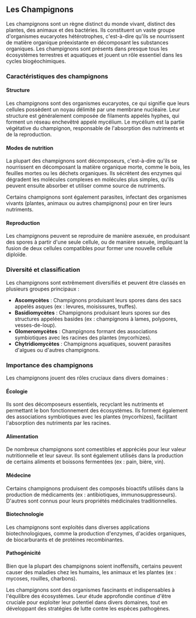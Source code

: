 ## Les Champignons

Les champignons sont un règne distinct du monde vivant, distinct des plantes, des animaux et des bactéries. Ils constituent un vaste groupe d'organismes eucaryotes hétérotrophes, c'est-à-dire qu'ils se nourrissent de matière organique préexistante en décomposant les substances organiques. Les champignons sont présents dans presque tous les écosystèmes terrestres et aquatiques et jouent un rôle essentiel dans les cycles biogéochimiques.

### Caractéristiques des champignons

#### Structure

Les champignons sont des organismes eucaryotes, ce qui signifie que leurs cellules possèdent un noyau délimité par une membrane nucléaire. Leur structure est généralement composée de filaments appelés hyphes, qui forment un réseau enchevêtré appelé mycélium. Le mycélium est la partie végétative du champignon, responsable de l'absorption des nutriments et de la reproduction.

#### Modes de nutrition

La plupart des champignons sont décomposeurs, c'est-à-dire qu'ils se nourrissent en décomposant la matière organique morte, comme le bois, les feuilles mortes ou les déchets organiques. Ils sécrètent des enzymes qui dégradent les molécules complexes en molécules plus simples, qu'ils peuvent ensuite absorber et utiliser comme source de nutriments.

Certains champignons sont également parasites, infectant des organismes vivants (plantes, animaux ou autres champignons) pour en tirer leurs nutriments.

#### Reproduction

Les champignons peuvent se reproduire de manière asexuée, en produisant des spores à partir d'une seule cellule, ou de manière sexuée, impliquant la fusion de deux cellules compatibles pour former une nouvelle cellule diploïde.

### Diversité et classification

Les champignons sont extrêmement diversifiés et peuvent être classés en plusieurs groupes principaux :

- **Ascomycètes** : Champignons produisant leurs spores dans des sacs appelés asques (ex : levures, moisissures, truffes).
- **Basidiomycètes** : Champignons produisant leurs spores sur des structures appelées basides (ex : champignons à lames, polypores, vesses-de-loup).
- **Glomeromycètes** : Champignons formant des associations symbiotiques avec les racines des plantes (mycorhizes).
- **Chytridiomycètes** : Champignons aquatiques, souvent parasites d'algues ou d'autres champignons.

### Importance des champignons

Les champignons jouent des rôles cruciaux dans divers domaines :

#### Écologie

Ils sont des décomposeurs essentiels, recyclant les nutriments et permettant le bon fonctionnement des écosystèmes. Ils forment également des associations symbiotiques avec les plantes (mycorhizes), facilitant l'absorption des nutriments par les racines.

#### Alimentation

De nombreux champignons sont comestibles et appréciés pour leur valeur nutritionnelle et leur saveur. Ils sont également utilisés dans la production de certains aliments et boissons fermentées (ex : pain, bière, vin).

#### Médecine

Certains champignons produisent des composés bioactifs utilisés dans la production de médicaments (ex : antibiotiques, immunosuppresseurs). D'autres sont connus pour leurs propriétés médicinales traditionnelles.

#### Biotechnologie

Les champignons sont exploités dans diverses applications biotechnologiques, comme la production d'enzymes, d'acides organiques, de biocarburants et de protéines recombinantes.

#### Pathogénicité

Bien que la plupart des champignons soient inoffensifs, certains peuvent causer des maladies chez les humains, les animaux et les plantes (ex : mycoses, rouilles, charbons).

Les champignons sont des organismes fascinants et indispensables à l'équilibre des écosystèmes. Leur étude approfondie continue d'être cruciale pour exploiter leur potentiel dans divers domaines, tout en développant des stratégies de lutte contre les espèces pathogènes.